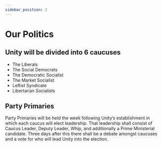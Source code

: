 ```yaml
---
sidebar_position: 2
---
```


# Our Politics

## Unity will be divided into 6 caucuses
- The Liberals 
- The Social Democrats 
- The Democratic Socialist 
- The Market Socialist 
- Leftist Syndicate
- Libertarian Socialists 

## Party Primaries
Party Primaries will be held the week following Unity’s establishment in which each caucus will elect leadership. That leadership shall consist of Caucus Leader, Deputy Leader, Whip, and additionally a Prime Ministerial candidate. Three days after this there shall be a debate amongst caucuses and a vote for who will lead Unity into the election. 

